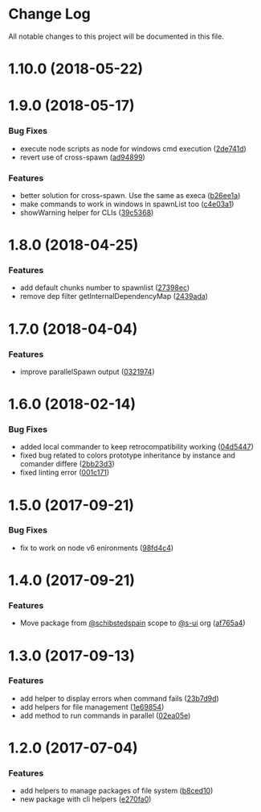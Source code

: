 # Change Log

All notable changes to this project will be documented in this file.

<a name="1.10.0"></a>
# 1.10.0 (2018-05-22)



<a name="1.9.0"></a>
# 1.9.0 (2018-05-17)


### Bug Fixes

* execute node scripts as node for windows cmd execution ([2de741d](https://github.com/SUI-Components/sui/commit/2de741d))
* revert use of cross-spawn ([ad94899](https://github.com/SUI-Components/sui/commit/ad94899))


### Features

* better solution for cross-spawn. Use the same as execa ([b26ee1a](https://github.com/SUI-Components/sui/commit/b26ee1a))
* make commands to work in windows in spawnList too ([c4e03a1](https://github.com/SUI-Components/sui/commit/c4e03a1))
* showWarning helper for CLIs ([39c5368](https://github.com/SUI-Components/sui/commit/39c5368))



<a name="1.8.0"></a>
# 1.8.0 (2018-04-25)


### Features

* add default chunks number to spawnlist ([27398ec](https://github.com/SUI-Components/sui/commit/27398ec))
* remove dep filter getInternalDependencyMap ([2439ada](https://github.com/SUI-Components/sui/commit/2439ada))



<a name="1.7.0"></a>
# 1.7.0 (2018-04-04)


### Features

* improve parallelSpawn output ([0321974](https://github.com/SUI-Components/sui/commit/0321974))



<a name="1.6.0"></a>
# 1.6.0 (2018-02-14)


### Bug Fixes

* added local commander to keep retrocompatibility working ([04d5447](https://github.com/SUI-Components/sui/commit/04d5447))
* fixed bug related to colors prototype inheritance by instance and comander differe ([2bb23d3](https://github.com/SUI-Components/sui/commit/2bb23d3))
* fixed linting error ([001c171](https://github.com/SUI-Components/sui/commit/001c171))



<a name="1.5.0"></a>
# 1.5.0 (2017-09-21)


### Bug Fixes

* fix to work on node v6 enironments ([98fd4c4](https://github.com/SUI-Components/sui/commit/98fd4c4))



<a name="1.4.0"></a>
# 1.4.0 (2017-09-21)


### Features

* Move package from [@schibstedspain](https://github.com/schibstedspain) scope to [@s-ui](https://github.com/s-ui) org ([af765a4](https://github.com/SUI-Components/sui/commit/af765a4))



<a name="1.3.0"></a>
# 1.3.0 (2017-09-13)


### Features

* add helper to display errors when command fails ([23b7d9d](https://github.com/SUI-Components/sui/commit/23b7d9d))
* add helpers for file management ([1e69854](https://github.com/SUI-Components/sui/commit/1e69854))
* add method to run commands in parallel ([02ea05e](https://github.com/SUI-Components/sui/commit/02ea05e))



<a name="1.2.0"></a>
# 1.2.0 (2017-07-04)


### Features

* add helpers to manage packages of file system ([b8ced10](https://github.com/SUI-Components/sui/commit/b8ced10))
* new package with cli helpers ([e270fa0](https://github.com/SUI-Components/sui/commit/e270fa0))



